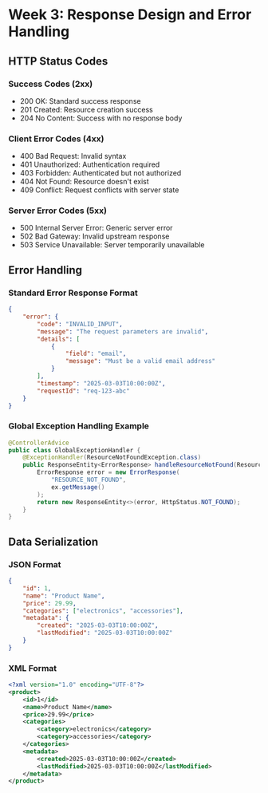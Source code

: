# Week 3: Response Design and Error Handling

## HTTP Status Codes

### Success Codes (2xx)
- 200 OK: Standard success response
- 201 Created: Resource creation success
- 204 No Content: Success with no response body

### Client Error Codes (4xx)
- 400 Bad Request: Invalid syntax
- 401 Unauthorized: Authentication required
- 403 Forbidden: Authenticated but not authorized
- 404 Not Found: Resource doesn't exist
- 409 Conflict: Request conflicts with server state

### Server Error Codes (5xx)
- 500 Internal Server Error: Generic server error
- 502 Bad Gateway: Invalid upstream response
- 503 Service Unavailable: Server temporarily unavailable

## Error Handling

### Standard Error Response Format
```json
{
    "error": {
        "code": "INVALID_INPUT",
        "message": "The request parameters are invalid",
        "details": [
            {
                "field": "email",
                "message": "Must be a valid email address"
            }
        ],
        "timestamp": "2025-03-03T10:00:00Z",
        "requestId": "req-123-abc"
    }
}
```

### Global Exception Handling Example
```java
@ControllerAdvice
public class GlobalExceptionHandler {
    @ExceptionHandler(ResourceNotFoundException.class)
    public ResponseEntity<ErrorResponse> handleResourceNotFound(ResourceNotFoundException ex) {
        ErrorResponse error = new ErrorResponse(
            "RESOURCE_NOT_FOUND",
            ex.getMessage()
        );
        return new ResponseEntity<>(error, HttpStatus.NOT_FOUND);
    }
}
```

## Data Serialization

### JSON Format
```json
{
    "id": 1,
    "name": "Product Name",
    "price": 29.99,
    "categories": ["electronics", "accessories"],
    "metadata": {
        "created": "2025-03-03T10:00:00Z",
        "lastModified": "2025-03-03T10:00:00Z"
    }
}
```

### XML Format
```xml
<?xml version="1.0" encoding="UTF-8"?>
<product>
    <id>1</id>
    <name>Product Name</name>
    <price>29.99</price>
    <categories>
        <category>electronics</category>
        <category>accessories</category>
    </categories>
    <metadata>
        <created>2025-03-03T10:00:00Z</created>
        <lastModified>2025-03-03T10:00:00Z</lastModified>
    </metadata>
</product>
```